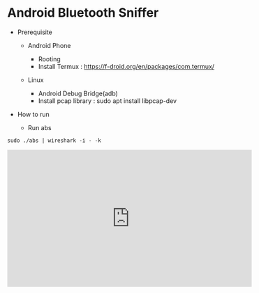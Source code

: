 Android Bluetooth Sniffer
===

* Prerequisite
  * Android Phone
    * Rooting
    * Install Termux : https://f-droid.org/en/packages/com.termux/

  * Linux
    * Android Debug Bridge(adb)
    * Install pcap library : sudo apt install libpcap-dev

* How to run
  * Run abs
```
sudo ./abs | wireshark -i - -k
```

<iframe width="560" height="315" src="https://www.youtube.com/embed/U8JoLB9B8kk?si=185wiQV8M_AgWnEg" title="YouTube video player" frameborder="0" allow="accelerometer; autoplay; clipboard-write; encrypted-media; gyroscope; picture-in-picture; web-share" referrerpolicy="strict-origin-when-cross-origin" allowfullscreen></iframe>